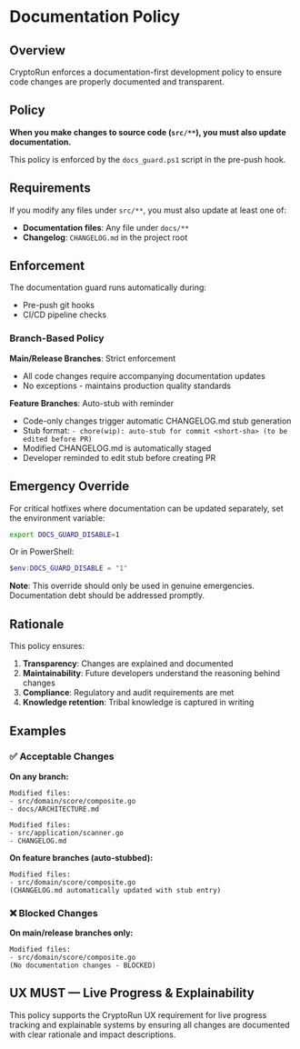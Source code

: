 # Documentation Policy

## Overview

CryptoRun enforces a documentation-first development policy to ensure code changes are properly documented and transparent.

## Policy

**When you make changes to source code (`src/**`), you must also update documentation.**

This policy is enforced by the `docs_guard.ps1` script in the pre-push hook.

## Requirements

If you modify any files under `src/**`, you must also update at least one of:

- **Documentation files**: Any file under `docs/**`
- **Changelog**: `CHANGELOG.md` in the project root

## Enforcement

The documentation guard runs automatically during:
- Pre-push git hooks  
- CI/CD pipeline checks

### Branch-Based Policy

**Main/Release Branches**: Strict enforcement
- All code changes require accompanying documentation updates
- No exceptions - maintains production quality standards

**Feature Branches**: Auto-stub with reminder
- Code-only changes trigger automatic CHANGELOG.md stub generation
- Stub format: `- chore(wip): auto-stub for commit <short-sha> (to be edited before PR)`
- Modified CHANGELOG.md is automatically staged
- Developer reminded to edit stub before creating PR

## Emergency Override

For critical hotfixes where documentation can be updated separately, set the environment variable:

```bash
export DOCS_GUARD_DISABLE=1
```

Or in PowerShell:
```powershell
$env:DOCS_GUARD_DISABLE = "1"
```

**Note**: This override should only be used in genuine emergencies. Documentation debt should be addressed promptly.

## Rationale

This policy ensures:
1. **Transparency**: Changes are explained and documented
2. **Maintainability**: Future developers understand the reasoning behind changes
3. **Compliance**: Regulatory and audit requirements are met
4. **Knowledge retention**: Tribal knowledge is captured in writing

## Examples

### ✅ Acceptable Changes

**On any branch:**
```
Modified files:
- src/domain/score/composite.go
- docs/ARCHITECTURE.md
```

```
Modified files:
- src/application/scanner.go
- CHANGELOG.md
```

**On feature branches (auto-stubbed):**
```
Modified files:
- src/domain/score/composite.go
(CHANGELOG.md automatically updated with stub entry)
```

### ❌ Blocked Changes

**On main/release branches only:**
```
Modified files:
- src/domain/score/composite.go
(No documentation changes - BLOCKED)
```

## UX MUST — Live Progress & Explainability

This policy supports the CryptoRun UX requirement for live progress tracking and explainable systems by ensuring all changes are documented with clear rationale and impact descriptions.